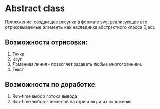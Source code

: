 # Abstract class
Приложение, создающее рисунки в формате svg, реализующее все отрисовываемые элементы как наследники абстрактного класса Oject.
## Возможности отрисовки:
1. Точка
2. Круг
3. Ломанная линия - позволяет задавать любые многогранники.
4. Текст
## Возможности по доработке:
1. Run-time выбор потока вывода
2. Run-time выбор элементов на отрисовку и их положения
